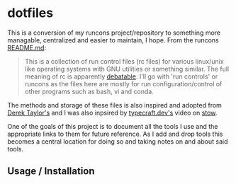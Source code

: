 # dotfiles

This is a conversion of my runcons project/repository to something more
managable, centralized and easier to maintain, I hope. From the runcons
[README.md](https://github.com/lowcloudnine/runcons/blob/master/README.md):

> This is a collection of run control files (rc files) for various linux/unix
> like operating systems with GNU utilities or something similar. The full
> meaning of rc is apparently
> [debatable](http://askubuntu.com/questions/23482/what-does-rc-in-bashrc-nanorc-stand-for).
> I'll go with 'run controls' or runcons as the files here are mostly for run
> configuration/control of other programs such as bash, vi and conda.

The methods and storage of these files is also inspired and adopted
from [Derek Taylor's](https://gitlab.com/dwt1/dotfiles) and I was also inpsired
by [typecraft.dev's](https://www.youtube.com/@typecraft_dev) video on
[stow](https://www.youtube.com/watch?v=NoFiYOqnC4o).

One of the goals of this project is to document all the tools I use and the
appropriate links to them for future reference. As I add and drop tools this
becomes a central location for doing so and taking notes on and about said tools.

## Usage / Installation
